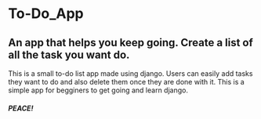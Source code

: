 # To-Do_App

## An app that helps you keep going. Create a list of all the task you want do. 

This is a small to-do list app made using django. Users can easily add tasks they want to do and also delete them once they are done with it. This is a simple app for begginers to get going and learn django.

##### PEACE!
